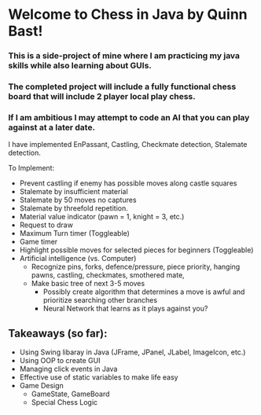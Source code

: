 # Welcome to Chess in Java by Quinn Bast!

### This is a side-project of mine where I am practicing my java skills while also learning about GUIs.
### The completed project will include a fully functional chess board that will include 2 player local play chess.
### If I am ambitious I may attempt to code an AI that you can play against at a later date.

I have implemented EnPassant, Castling, Checkmate detection, Stalemate detection.

To Implement: 
- Prevent castling if enemy has possible moves along castle squares
- Stalemate by insufficient material
- Stalemate by 50 moves no captures
- Stalemate by threefold repetition.
- Material value indicator (pawn = 1, knight = 3, etc.)
- Request to draw
- Maximum Turn timer (Toggleable)
- Game timer
- Highlight possible moves for selected pieces for beginners (Toggleable)
- Artificial intelligence (vs. Computer)
  - Recognize pins, forks, defence/pressure, piece priority, hanging pawns, castling, checkmates, smothered mate, 
  - Make basic tree of next 3-5 moves
    - Possibly create algorithm that determines a move is awful and prioritize searching other branches
    - Neural Network that learns as it plays against you?

## Takeaways (so far):

- Using Swing libaray in Java (JFrame, JPanel, JLabel, ImageIcon, etc.)
- Using OOP to create  GUI
- Managing click events in Java
- Effective use of static variables to make life easy
- Game Design
  - GameState, GameBoard
  - Special Chess Logic
